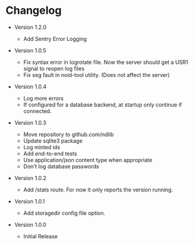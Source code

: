 # Changelog
* Version 1.2.0
    - Add Sentry Error Logging

* Version 1.0.5
    - Fix syntax error in logrotate file. Now the server should get a USR1 signal to reopen log files
    - Fix seg fault in noid-tool utility. (Does not affect the server)

* Version 1.0.4
    - Log more errors
    - If configured for a database backend, at startup only continue if connected.

* Version 1.0.3
	- Move repository to github.com/ndlib
	- Update sqlite3 package
	- Log minted ids
	- Add end-to-end tests
	- Use application/json content type when appropriate
	- Don't log database passwords

* Version 1.0.2
	- Add /stats route. For now it only reports the version running.

* Version 1.0.1
	- Add storagedir config file option.

* Version 1.0.0
	- Initial Release
